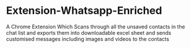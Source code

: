 # Extension-Whatsapp-Enriched
A Chrome Extension Which Scans through all the unsaved contacts in the chat list and exports them into downloadable excel sheet and sends customised messages including images and videos to the contacts
